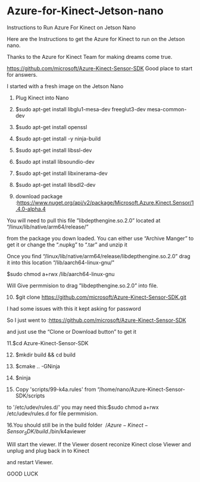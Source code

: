 # Azure-for-Kinect-Jetson-nano
Instructions to Run Azure For Kinect on Jetson Nano

Here are the Instructions to get the Azure for Kinect to run on the Jetson nano.

Thanks to the Azure for Kinect Team for making dreams come true.

https://github.com/microsoft/Azure-Kinect-Sensor-SDK Good place to start for  answers.

I started with a fresh image on the Jetson Nano


1. Plug Kinect into Nano

2. $sudo apt-get install libglu1-mesa-dev freeglut3-dev mesa-common-dev

3. $sudo apt-get install openssl

4. $sudo apt-get install -y ninja-build

5. $sudo apt-get install libssl-dev

6. $sudo apt install libsoundio-dev

7. $sudo apt-get install libxinerama-dev

8. $sudo apt-get install libsdl2-dev

9. download package :https://www.nuget.org/api/v2/package/Microsoft.Azure.Kinect.Sensor/1.4.0-alpha.4

You will need to pull this file ”libdepthengine.so.2.0” located at “/linux/lib/native/arm64/release/”

from the package you down loaded. You can either use “Archive Manger” to get it or change the “.nupkg” to “.tar” and unzip it

Once you find  “/linux/lib/native/arm64/release/libdepthengine.so.2.0” drag it into this location “/lib/aarch64-linux-gnu/"

$sudo chmod a+rwx /lib/aarch64-linux-gnu           

Will Give permmision to drag ”libdepthengine.so.2.0” into file.

10. $git clone https://github.com/microsoft/Azure-Kinect-Sensor-SDK.git

I had some issues with this it kept asking for password 

So I just went to :https://github.com/microsoft/Azure-Kinect-Sensor-SDK

and just use the “Clone or Download button” to get it

11.$cd Azure-Kinect-Sensor-SDK

12. $mkdir build && cd build

13. $cmake .. -GNinja

14. $ninja

15. Copy 'scripts/99-k4a.rules' from “/home/nano/Azure-Kinect-Sensor-SDK/scripts 

to '/etc/udev/rules.d/' you may need this:$sudo chmod a+rwx  /etc/udev/rules.d  for file permmision.

16.You should still be in the build folder $~/Azure-Kinect-Sensor_SDK/build$./bin/k4aviewer

Will start the viewer. If the Viewer dosent reconize Kinect close Viewer and unplug and plug back in to  Kinect 

and restart Viewer.


GOOD LUCK










